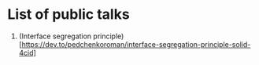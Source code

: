 # List of public talks

1. (Interface segregation principle)[https://dev.to/pedchenkoroman/interface-segregation-principle-solid-4cid]

